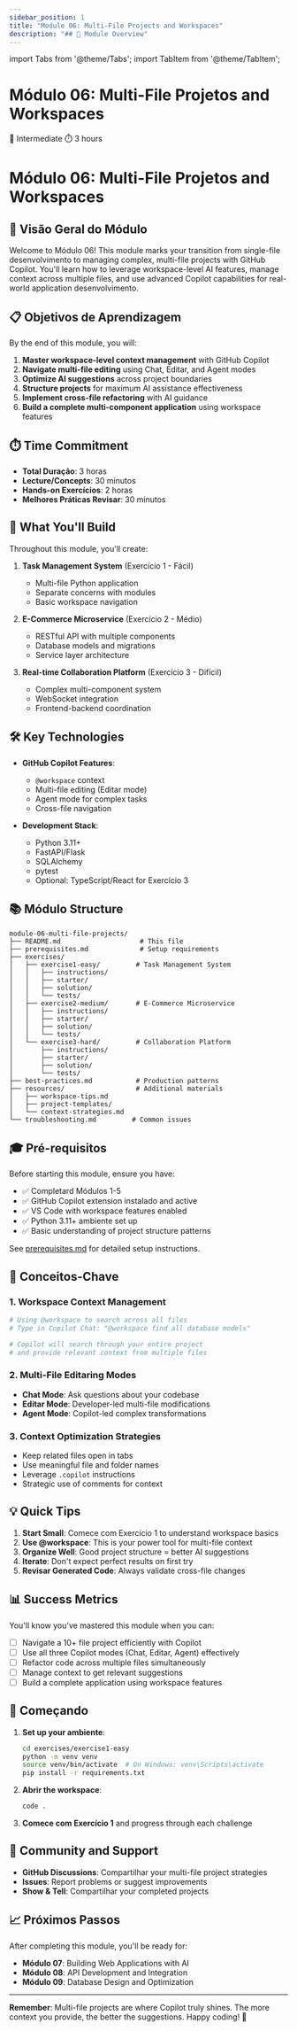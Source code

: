 ```yaml
---
sidebar_position: 1
title: "Module 06: Multi-File Projects and Workspaces"
description: "## 🎯 Module Overview"
---
```


import Tabs from '@theme/Tabs';
import TabItem from '@theme/TabItem';

# Módulo 06: Multi-File Projetos and Workspaces

<div className="module-header">
  <div className="module-info">
    <span className="difficulty-badge intermediate">🔵 Intermediate</span>
    <span className="duration-badge">⏱️ 3 hours</span>
  </div>
</div>

# Módulo 06: Multi-File Projetos and Workspaces

## 🎯 Visão Geral do Módulo

Welcome to Módulo 06! This module marks your transition from single-file desenvolvimento to managing complex, multi-file projects with GitHub Copilot. You'll learn how to leverage workspace-level AI features, manage context across multiple files, and use advanced Copilot capabilities for real-world application desenvolvimento.

## 📋 Objetivos de Aprendizagem

By the end of this module, you will:

1. **Master workspace-level context management** with GitHub Copilot
2. **Navigate multi-file editing** using Chat, Editar, and Agent modes
3. **Optimize AI suggestions** across project boundaries
4. **Structure projects** for maximum AI assistance effectiveness
5. **Implement cross-file refactoring** with AI guidance
6. **Build a complete multi-component application** using workspace features

## ⏱️ Time Commitment

- **Total Duração**: 3 horas
- **Lecture/Concepts**: 30 minutos
- **Hands-on Exercícios**: 2 horas
- **Melhores Práticas Revisar**: 30 minutos

## 🚀 What You'll Build

Throughout this module, you'll create:

1. **Task Management System** (Exercício 1 - Fácil)
   - Multi-file Python application
   - Separate concerns with modules
   - Basic workspace navigation

2. **E-Commerce Microservice** (Exercício 2 - Médio)
   - RESTful API with multiple components
   - Database models and migrations
   - Service layer architecture

3. **Real-time Collaboration Platform** (Exercício 3 - Difícil)
   - Complex multi-component system
   - WebSocket integration
   - Frontend-backend coordination

## 🛠️ Key Technologies

- **GitHub Copilot Features**:
  - `@workspace` context
  - Multi-file editing (Editar mode)
  - Agent mode for complex tasks
  - Cross-file navigation
  
- **Development Stack**:
  - Python 3.11+
  - FastAPI/Flask
  - SQLAlchemy
  - pytest
  - Optional: TypeScript/React for Exercício 3

## 📚 Módulo Structure

```
module-06-multi-file-projects/
├── README.md                    # This file
├── prerequisites.md             # Setup requirements
├── exercises/
│   ├── exercise1-easy/         # Task Management System
│   │   ├── instructions/
│   │   ├── starter/
│   │   ├── solution/
│   │   └── tests/
│   ├── exercise2-medium/       # E-Commerce Microservice
│   │   ├── instructions/
│   │   ├── starter/
│   │   ├── solution/
│   │   └── tests/
│   └── exercise3-hard/         # Collaboration Platform
│       ├── instructions/
│       ├── starter/
│       ├── solution/
│       └── tests/
├── best-practices.md           # Production patterns
├── resources/                  # Additional materials
│   ├── workspace-tips.md
│   ├── project-templates/
│   └── context-strategies.md
└── troubleshooting.md         # Common issues
```

## 🎓 Pré-requisitos

Before starting this module, ensure you have:

- ✅ Completard Módulos 1-5
- ✅ GitHub Copilot extension instalado and active
- ✅ VS Code with workspace features enabled
- ✅ Python 3.11+ ambiente set up
- ✅ Basic understanding of project structure patterns

See [prerequisites.md](./prerequisites) for detailed setup instructions.

## 🔑 Conceitos-Chave

### 1. Workspace Context Management

```python
# Using @workspace to search across all files
# Type in Copilot Chat: "@workspace find all database models"

# Copilot will search through your entire project
# and provide relevant context from multiple files
```

### 2. Multi-File Editaring Modes

- **Chat Mode**: Ask questions about your codebase
- **Editar Mode**: Developer-led multi-file modifications
- **Agent Mode**: Copilot-led complex transformations

### 3. Context Optimization Strategies

- Keep related files open in tabs
- Use meaningful file and folder names
- Leverage `.copilot` instructions
- Strategic use of comments for context

## 💡 Quick Tips

1. **Start Small**: Comece com Exercício 1 to understand workspace basics
2. **Use @workspace**: This is your power tool for multi-file context
3. **Organize Well**: Good project structure = better AI suggestions
4. **Iterate**: Don't expect perfect results on first try
5. **Revisar Generated Code**: Always validate cross-file changes

## 📊 Success Metrics

You'll know you've mastered this module when you can:

- [ ] Navigate a 10+ file project efficiently with Copilot
- [ ] Use all three Copilot modes (Chat, Editar, Agent) effectively
- [ ] Refactor code across multiple files simultaneously
- [ ] Manage context to get relevant suggestions
- [ ] Build a complete application using workspace features

## 🚦 Começando

1. **Set up your ambiente**:
   ```bash
   cd exercises/exercise1-easy
   python -m venv venv
   source venv/bin/activate  # On Windows: venv\Scripts\activate
   pip install -r requirements.txt
   ```

2. **Abrir the workspace**:
   ```bash
   code .
   ```

3. **Comece com Exercício 1** and progress through each challenge

## 🤝 Community and Support

- **GitHub Discussions**: Compartilhar your multi-file project strategies
- **Issues**: Report problems or suggest improvements
- **Show & Tell**: Compartilhar your completed projects

## 📈 Próximos Passos

After completing this module, you'll be ready for:
- **Módulo 07**: Building Web Applications with AI
- **Módulo 08**: API Development and Integration
- **Módulo 09**: Database Design and Optimization

---

**Remember**: Multi-file projects are where Copilot truly shines. The more context you provide, the better the suggestions. Happy coding! 🚀